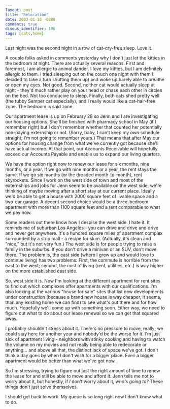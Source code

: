 ```yaml
---
layout: post
title: "Relocation"
date: 2003-01-16 -0800
comments: true
disqus_identifier: 196
tags: [cats,home]
---
```

Last night was the second night in a row of cat-cry-free sleep. Love
it.

 A couple folks asked in comments yesterday why I don't just let the
kitties in the bedroom at night. There are actually several reasons.
First and foremost, I am allergic to animal dander. I love my kitties,
but I am definitely allergic to them. I tried sleeping out on the couch
one night with them (I decided to take a turn shutting them up) and woke
up barely able to breathe or open my eyes. Not good. Second, neither cat
would actually sleep at night - they'd much rather play on your head or
chase each other in circles on the bed. Not too conducive to sleep.
Finally, both cats shed pretty well (the tubby Semper cat especially),
and I really would like a cat-hair-free zone. The bedroom is said zone.

 Our apartment lease is up on February 28 so Jenn and I are
investigating our housing options. She'll be finished with pharmacy
school in May (if I remember right) but I don't remember whether that
counted her potentially non-paying externship or not. (Sorry, baby, I
can't keep my *own* schedule straight; I'm not going to remember yours.)
That means that after May our options for housing change from what we've
currently got because she'll have actual income. At that point, our
Accounts Receivable will hopefully exceed our Accounts Payable and
enable us to expand our living quarters.

 We have the option right now to renew our lease for six months, nine
months, or a year. If we go with nine months or a year, the rent stays
the same. If we go six months (or the dreaded month-to-month), rent
skyrockets. Since I work on the west side of town and most of the
externships and jobs for Jenn seem to be available on the west side,
we're thinking of maybe moving after a short stay at our current place.
Ideally we'd be able to get a house with 2000 square feet of livable
space and a two-car garage. A decent second choice would be a
three-bedroom apartment with more than 1100 square feet and a rent
comparable to what we pay now.

 Some readers out there know how I despise the west side. I hate it. It
reminds me of suburban Los Angeles - you can drive and drive and drive
and never get anywhere. It's a hundred square miles of apartment complex
surrounded by a strip mall - a recipe for slum. (Actually, it's clean
and "nice," but it's not very fun.) The west side is for people trying
to raise a family in the suburbs. If you don't drive a minivan or an
SUV, don't move there. The problem is, the east side (where I grew up
and would love to continue living) has two problems: First, the commute
is horrible from the east to the west; second, the cost of living (rent,
utilities, etc.) is way higher on the more established east side.

 So, west side it is. Now I'm looking at the different apartment for
rent sites to find out which complexes offer apartments with our
qualifications. I'm also looking at the various "house for sale" sites
that list new developments under construction (because a brand new house
is way cheaper, it seems, than any existing home we can find) to see
what's out there and for how much. Hopefully we'll come up with
something soon. Either way, we need to figure out what to do about our
lease renewal so we can get that squared away.

 I probably shouldn't stress about it. There's no pressure to move,
really; we could stay here for another year and nobody'd be the worse
for it. I'm just sick of apartment living - neighbors with stinky
cooking and having to watch the volume on my movies and not really being
able to redecorate or anything... and above all that, the distinct lack
of space we've got. I don't think a day goes by when I don't wish for a
bigger place. Even a bigger apartment would be better than what we've
got now.

 So I'm stressing, trying to figure out just the right amount of time to
renew the lease for and still be able to move and afford it. Jenn tells
me not to worry about it, but honestly, if *I* don't worry about it,
*who's going to?* These things don't just solve themselves.

 I should get back to work. My queue is so long right now I don't know
what to do.

